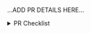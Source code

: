 <!--
Thank you for your contribution! 🎉

Please be sure to go over the PR CHECKLIST below before posting your PR to make sure we all think of "everything". :)
-->

...ADD PR DETAILS HERE...

<details>
<summary>PR Checklist</summary>
<br/>

__Please leave this checklist in your PR.__

- Source changes maintain stated browser compatibility.
- Includes updated docs demo bundle if source/docs code was changed (run `yarn demo-bundle` in your branch and include the `/docs/demo-bundle.js` file that gets generated in your PR).
- Issue being fixed is referenced.
- Unit test coverage added/updated.
- E2E (i.e. demos) test coverage added/updated.
  - ⚠️ Non-covered demos (look for `IS_CYPRESS_ENV === ''` [here](https://github.com/focus-trap/focus-trap/blob/master/docs/js/index.js), as well as `in-open-shadow-dom.js` and `negative-tabindex.js` that can't be fully tested in Cypress) __manually__ verified.
- Typings added/updated.
- Changes do not break SSR:
  - Careful to test `typeof document/window !== 'undefined'` before using it in code that gets executed on load.
- README updated (API changes, instructions, etc.).
- Changes to dependencies explained.
- Changeset added (run `yarn changeset` locally to add one, and follow the prompts).
  - EXCEPTION: A Changeset is not required if the change does not affect any of the source files that produce the package bundle. For example, demo changes, tooling changes, test updates, or a new dev-only dependency to run tests more efficiently should not have a Changeset since it will not affect package consumers.

</details>

